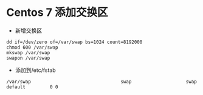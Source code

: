 # Centos 7 添加交换区

- 新增交换区

```shell
dd if=/dev/zero of=/var/swap bs=1024 count=8192000
chmod 600 /var/swap
mkswap /var/swap
swapon /var/swap
```

- 添加到/etc/fstab

```text
/var/swap                                 swap                    swap    default         0 0
```
